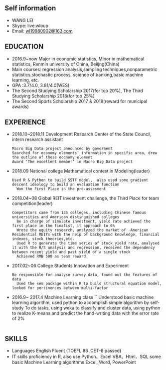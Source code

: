 ## Self information
  - WANG LEI
  - Skype: live:wloup 
  - Email: wl19980902@163.com

## EDUCATION
- 2016.9~now 
  Major in economic statistics, Minor in mathematical statistics, Renmin university of China, Beiijng(China)
- Main courses: regression analysis,sampling techniques,nonparametric statistics,stochastic process, science of banking,basic  machine learning, etc.
- GPA :3.7/4.0, 3.81/4.0(WES)
- The Second Studying Scholarship 2017(for top 20%), The Third Studying Scholarship 2018(for top 25%) 
- The Second Sports Scholarship 2017 & 2018(reward for municipal awards)

## EXPERIENCE
- 2018.10~2018.11 
  Development Research Center of the State Council, intern research assistant
 	```
  Macro Big Data project announced by goverment
 	Searched for economy elements’ information in specific area, drew the outline of those economy element
 	Award ‘The excellent member’ in Macro Big Data project
  ```
- 2018.09 
  National college Mathematical contest in Modeling(leader) 
  ```
  Used R & Python to build SSTF model,  also used some gradient descent ideology to build an evaluation function
 	Won the First Place in the pre-assesment
  ```
- 2018.04~08 
  Global REIT investment challenge, the Third Place for team competition(leader)
  ```
  Competitors came from 135 colleges, including Chinese famous universities and American distinguished colleges
 	Be in charge of simulate investment, yield rate achieved the first place in the finalist, it approach to 6% 
 	Wrote the equity research, analyzed the market of  American Residential REITs with the heip of background knowledge, financial indexes, stock theories,etc.
 	Used R to generate the time series of stock yield rate, analysed it with the R/S analysis and regression, received the dependency between recent yield and past yield of a single stock
 	Achieved RMB 500 as team reward
  ```
- 2017.02~06 
  College Students Innovation and Experiment
  ```
  Be responsible for analyse survey data, found out the features of data
 	Used the sem package within R to build structural equation model, looked for pertinences between multi-factor
  ```
- 2016.9~ 2017.4 
  Machine Learning class
 	``
  Understood basic machine learning algorithm, used python to accomplish simple algorithm by self-study
 	To do tasks, using weka to classify and cluster data, using python to realize K-means and predict the hand-writing data with the error rate of 2% 
  ```
## SKILLS
- Languages	English	Fluent (TOEFL 86  ,CET-6 passed)
- IT skills	proficiency in R, also use Python、Excel  VBA、Html、SQL
            some basic Machine Learning algorithms
            Excel, Word, PowerPoint
